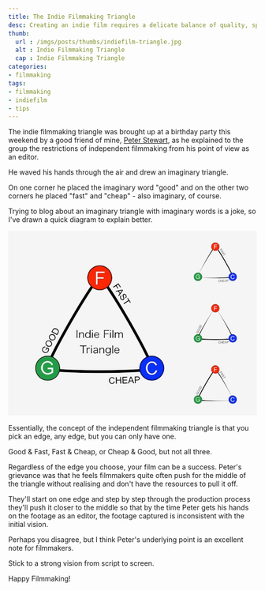 ```yaml
---
title: The Indie Filmmaking Triangle
desc: Creating an indie film requires a delicate balance of quality, speed, and cost. Rarely can we get the best of all three.
thumb:
  url : /imgs/posts/thumbs/indiefilm-triangle.jpg
  alt : Indie Filmmaking Triangle
  cap : Indie Filmmaking Triangle
categories:
- filmmaking
tags: 
- filmmaking
- indiefilm
- tips
---
```


[diagram]: /imgs/posts/images/indiefilm-triangle.jpg
[peter]:  https://twitter.com/peterstewart866

The indie filmmaking triangle was brought up at a birthday party this weekend by a good friend of mine, [Peter Stewart][peter], as he explained to the group the restrictions of independent filmmaking from his point of view as an editor. 

He waved his hands through the air and drew an imaginary triangle.

On one corner he placed the imaginary word "good" and on the other two corners he placed "fast" and "cheap" - also imaginary, of course.

Trying to blog about an imaginary triangle with imaginary words is a joke, so I've drawn a quick diagram to explain better.

![Indie Filmmaking Triangle][diagram]

Essentially, the concept of the independent filmmaking triangle is that you pick an edge, any edge, but you can only have one. 

Good & Fast, Fast & Cheap, or Cheap & Good, but not all three.

Regardless of the edge you choose, your film can be a success. Peter's grievance was that he feels filmmakers quite often push for the middle of the triangle without realising and don't have the resources to pull it off.

They'll start on one edge and step by step through the production process they'll push it closer to the middle so that by the time Peter gets his hands on the footage as an editor, the footage captured is inconsistent with the initial vision.

Perhaps you disagree, but I think Peter's underlying point is an excellent note for filmmakers.

Stick to a strong vision from script to screen.

Happy Filmmaking!





